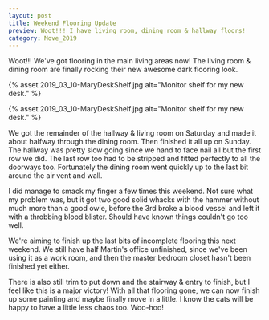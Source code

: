 ```yaml
---
layout: post
title: Weekend Flooring Update
preview: Woot!!! I have living room, dining room & hallway floors!
category: Move_2019
---
```


Woot!!! We've got flooring in the main living areas now! The living room & dining room are finally rocking their new awesome dark flooring look. 

{% asset 2019_03_10-MaryDeskShelf.jpg alt="Monitor shelf for my new desk." %}

{% asset 2019_03_10-MaryDeskShelf.jpg alt="Monitor shelf for my new desk." %}

We got the remainder of the hallway & living room on Saturday and made it about halfway through the dining room. Then finished it all up on Sunday. The hallway was pretty slow going since we hand to face nail all but the first row we did. The last row too had to be stripped and fitted perfectly to all the doorways too. Fortunately the dining room went quickly up to the last bit around the air vent and wall. 

I did manage to smack my finger a few times this weekend. Not sure what my problem was, but it got two good solid whacks with the hammer without much more than a good owie, before the 3rd broke a blood vessel and left it with a throbbing blood blister. Should have known things couldn't go too well.

We're aiming to finish up the last bits of incomplete flooring this next weekend. We still have half Martin's office unfinished, since we've been using it as a work room, and then the master bedroom closet hasn't been finished yet either. 

There is also still trim to put down and the stairway & entry to finish, but I feel like this is a major victory! With all that flooring gone, we can now finish up some painting and maybe finally move in a little. I know the cats will be happy to have a little less chaos too. Woo-hoo!